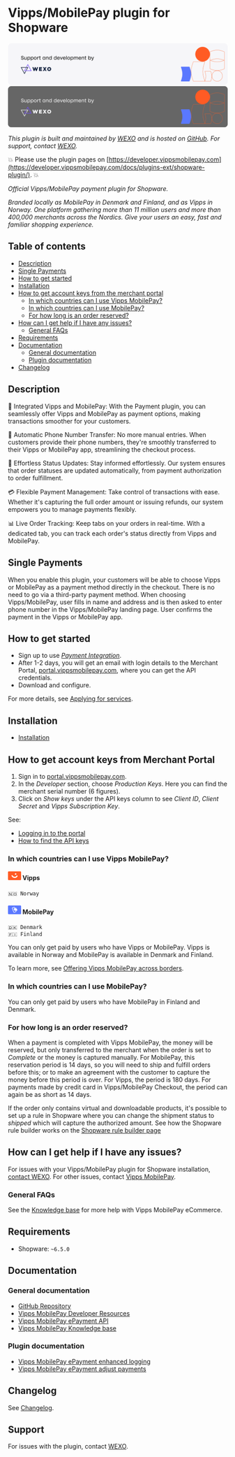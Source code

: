 <!-- START_METADATA
---
title: "Vipps/MobilePay for Shopware plugin"
sidebar_position: 1
description: Provide Vipps and MobilePay payments for Shopware.
pagination_next: null
pagination_prev: null
---
END_METADATA -->

# Vipps/MobilePay plugin for Shopware

![Support and development by WEXO ](./docs/images/wexo.svg#gh-light-mode-only)![Support and development by WEXO](./docs/images/wexo_dark.svg#gh-dark-mode-only)

*This plugin is built and maintained by [WEXO](https://www.wexo.dk/) and is hosted on [GitHub](https://github.com/vippsas/shopware-plugin).
For support, contact [WEXO](https://www.wexo.dk/kontakt).*

<!-- START_COMMENT -->
💥 Please use the plugin pages on [https://developer.vippsmobilepay.com](https://developer.vippsmobilepay.com/docs/plugins-ext/shopware-plugin/). 💥
<!-- END_COMMENT -->

*Official Vipps/MobilePay payment plugin for Shopware.*

*Branded locally as MobilePay in Denmark and Finland, and as Vipps in Norway. One platform gathering more than 11 million users and more than 400,000 merchants across the Nordics. Give your users an easy, fast and familiar shopping experience.*

<!-- START_COMMENT -->
## Table of contents

- [Description](#description)
- [Single Payments](#single-payments)
- [How to get started](#how-to-get-started)
- [Installation](#installation)
- [How to get account keys from the merchant portal](#how-to-get-account-keys-from-merchant-portal)
  - [In which countries can I use Vipps MobilePay?](#in-which-countries-can-i-use-vipps-mobilepay)
  - [In which countries can I use MobilePay?](#in-which-countries-can-i-use-mobilepay)
  - [For how long is an order reserved?](#for-how-long-is-an-order-reserved)
- [How can I get help if I have any issues?](#how-can-i-get-help-if-i-have-any-issues)
  - [General FAQs](#general-faqs)
- [Requirements](#requirements)
- [Documentation](#documentation)
  - [General documentation](#general-documentation)
  - [Plugin documentation](#plugin-documentation)
- [Changelog](#changelog)
<!-- END_COMMENT -->

## Description

🌟 Integrated Vipps and MobilePay: With the Payment plugin, you can seamlessly offer Vipps and MobilePay as payment options, making transactions smoother for your customers.

📱 Automatic Phone Number Transfer: No more manual entries. When customers provide their phone numbers, they're smoothly transferred to their Vipps or MobilePay app, streamlining the checkout process.

🔄 Effortless Status Updates: Stay informed effortlessly. Our system ensures that order statuses are updated automatically, from payment authorization to order fulfillment.

💳 Flexible Payment Management: Take control of transactions with ease. Whether it's capturing the full order amount or issuing refunds, our system empowers you to manage payments flexibly.

📊 Live Order Tracking: Keep tabs on your orders in real-time. With a dedicated tab, you can track each order's status directly from Vipps and MobilePay.

## Single Payments

When you enable this plugin, your customers will be able to choose Vipps or MobilePay as a payment method directly in the checkout. There is no need to go via a third-party payment method. When choosing Vipps/MobilePay, user fills in name and address and is then asked to enter phone number in the Vipps/MobilePay landing page. User confirms the payment in the Vipps or MobilePay app.

## How to get started

- Sign up to use [*Payment Integration*](https://vippsmobilepay.com/online/payment-integration).
- After 1-2 days, you will get an email with login details to the Merchant Portal, [portal.vippsmobilepay.com](https://portal.vippsmobilepay.com/), where you can get the API credentials.
- Download and configure.

For more details, see [Applying for services](https://developer.vippsmobilepay.com/docs/knowledge-base/applying-for-services/).

## Installation

- [Installation](./docs/configure.md)

## How to get account keys from Merchant Portal

1. Sign in to [portal.vippsmobilepay.com](https://portal.vippsmobilepay.com/).
2. In the *Developer* section, choose *Production Keys*. Here you can find the merchant serial number (6 figures).
3. Click on *Show keys* under the API keys column to see *Client ID*, *Client Secret* and *Vipps Subscription Key*.

See:

- [Logging in to the portal](https://developer.vippsmobilepay.com/docs/knowledge-base/portal/)
- [How to find the API keys](https://developer.vippsmobilepay.com/docs/knowledge-base/portal/#how-to-find-the-api-keys)

### In which countries can I use Vipps MobilePay?

#### ![Vipps icon](./docs/images/vipps.png) Vipps

    🇳🇴 Norway

#### ![MobilePay icon](./docs/images/mp.png) MobilePay

    🇩🇰 Denmark
    🇫🇮 Finland

You can only get paid by users who have Vipps or MobilePay. Vipps is available in Norway and MobilePay is available in Denmark and Finland.

To learn more, see
[Offering Vipps MobilePay across borders](https://developer.vippsmobilepay.com/docs/knowledge-base/across-borders/).

### In which countries can I use MobilePay?

You can only get paid by users who have MobilePay in Finland and Denmark.


### For how long is an order reserved?

When a payment is completed with Vipps MobilePay, the money will be reserved, but only transferred to the merchant when the order is set to *Complete* or the money is captured manually. For MobilePay, this reservation period is 14 days, so you will need to ship and fulfill orders before this; or to make an agreement with the customer to capture the money before this period is over. For Vipps, the period is 180 days. For payments made by credit card in Vipps/MobilePay Checkout, the period can again be as short as 14 days.

If the order only contains virtual and downloadable products, it's possible to set up a rule in Shopware where you can change the shipment status to *shipped* which will capture the authorized amount. See how the Shopware rule builder works on the [Shopware rule builder page](https://docs.shopware.com/en/shopware-6-en/settings/rules)

## How can I get help if I have any issues?

For issues with your Vipps/MobilePay plugin for Shopware installation, [contact WEXO](https://www.wexo.dk/kontakt). For other issues, contact [Vipps MobilePay](https://developer.vippsmobilepay.com/docs/contact/).

### General FAQs

See the
[Knowledge base](https://developer.vippsmobilepay.com/docs/knowledge-base/)
for more help with Vipps MobilePay eCommerce.

## Requirements

- Shopware: ```~6.5.0```

## Documentation

### General documentation

- [GitHub Repository](https://github.com/vippsas/shopware-plugin)
- [Vipps MobilePay Developer Resources](https://developer.vippsmobilepay.com/)
- [Vipps MobilePay ePayment API](https://developer.vippsmobilepay.com/docs/APIs/epayment-api/)
- [Vipps MobilePay Knowledge base](https://developer.vippsmobilepay.com/docs/knowledge-base/)

### Plugin documentation

- [Vipps MobilePay ePayment enhanced logging](./docs/enhanced_logging.md)
- [Vipps MobilePay ePayment adjust payments](./docs/adjust_payments.md)

## Changelog

See [Changelog](CHANGELOG.md).

## Support

For issues with the plugin,
contact [WEXO](https://www.wexo.dk/kontakt).
